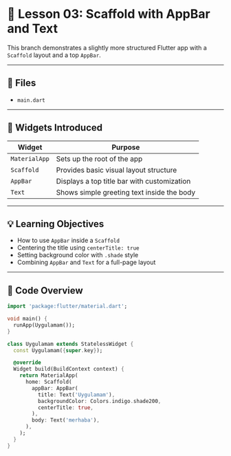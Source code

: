 # 📘 Lesson 03: Scaffold with AppBar and Text

This branch demonstrates a slightly more structured Flutter app with a `Scaffold` layout and a top `AppBar`.

---

## 📂 Files

- `main.dart`

---

## 🧱 Widgets Introduced

| Widget     | Purpose                                           |
|------------|---------------------------------------------------|
| `MaterialApp` | Sets up the root of the app                     |
| `Scaffold`    | Provides basic visual layout structure           |
| `AppBar`      | Displays a top title bar with customization     |
| `Text`        | Shows simple greeting text inside the body      |

---

## 💡 Learning Objectives

- How to use `AppBar` inside a `Scaffold`
- Centering the title using `centerTitle: true`
- Setting background color with `.shade` style
- Combining `AppBar` and `Text` for a full-page layout

---

## 📄 Code Overview

```dart
import 'package:flutter/material.dart';

void main() {
  runApp(Uygulamam());
}

class Uygulamam extends StatelessWidget {
  const Uygulamam({super.key});

  @override
  Widget build(BuildContext context) {
    return MaterialApp(
      home: Scaffold(
        appBar: AppBar(
          title: Text('Uygulamam'),
          backgroundColor: Colors.indigo.shade200,
          centerTitle: true,
        ),
        body: Text('merhaba'),
      ),
    );
  }
}
